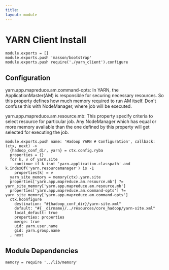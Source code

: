 ```yaml
---
title: 
layout: module
---
```


# YARN Client Install

    module.exports = []
    module.exports.push 'masson/bootstrap'
    module.exports.push require('./yarn_client').configure

## Configuration

yarn.app.mapreduce.am.command-opts: In YARN, the ApplicationMaster(AM) is
responsible for securing necessary resources. So this property defines how much
memory required to run AM itself. Don't confuse this with NodeManager, where job
will be executed.

yarn.app.mapreduce.am.resource.mb: This property specify criteria to select 
resource for particular job. Any NodeManager which has equal or more memory
available than the one defined by this property will get selected for executing
the job.

    module.exports.push name: 'Hadoop YARN # Configuration', callback: (ctx, next) ->
      {hadoop_conf_dir, yarn} = ctx.config.ryba
      properties = {}
      for k, v of yarn.site
        continue if k isnt 'yarn.application.classpath' and k.indexOf('yarn.resourcemanager') is -1
        properties[k] = v
      yarn_site_memory = memory(ctx).yarn.site
      properties['yarn.app.mapreduce.am.resource.mb'] ?= yarn_site_memory['yarn.app.mapreduce.am.resource.mb']
      properties['yarn.app.mapreduce.am.command-opts'] ?= yarn_site_memory['yarn.app.mapreduce.am.command-opts']
      ctx.hconfigure
        destination: "#{hadoop_conf_dir}/yarn-site.xml"
        default: "#{__dirname}/../resources/core_hadoop/yarn-site.xml"
        local_default: true
        properties: properties
        merge: true
        uid: yarn.user.name
        gid: yarn.group.name
      , next


## Module Dependencies

    memory = require '../lib/memory'

